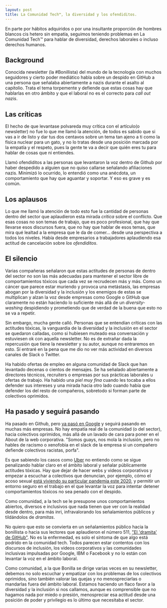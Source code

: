 ```yaml
---
layout: post
title: La Comunidad Tech™, la diversidad y los ofendiditos.
---
```


En parte por hábitos adquiridos o por una insultante proporción de hombres blancos cis hetero sin empatía, seguimos teniendo problemas en La Comunidad Tech™ para hablar de diversidad, derechos laborales o incluso derechos humanos.

## Background

Conocida newsletter (la #Bonillista) del mundo de la tecnología con muchos seguidores y cierto poder mediático habla sobre un despido en GitHub a una persona que señalaba abiertamente a nazis durante el asalto al capitolio. Trata el tema torpemente y defiende que estas cosas hay que hablarlas en otro ámbito y que el laboral no es el correcto para *call out nazis*.

## Las críticas

El hecho de que levantase polvareda muy crítica con el artículo(o newsletter) no fue lo que me llamó la atención, de todos es sabido que si vas a ir de listo y dar tus dos centavos sobre un tema tan ajeno a ti como la física nuclear para un gato, y no lo tratas desde una posición marcada por la empatía y el respeto, pues la gente te va a decir que quién eres tu para hablar de cosas que ni entiendes. 

Llamó ofendiditos a las personas que levantaron la voz dentro de Github por haber despedido a alguien que no quiso callarse señalando afiliaciones nazis. Minimizó lo ocurrido, lo entendió como una anécdota, un comportamiento que hay que aguantar y soportar. Y eso es grave y es común.

## Los aplausos

Lo que me llamó la atención de todo esto fue la cantidad de personas dentro del sector que aplaudieron esta mirada *crítica* sobre el conflicto. Que esas cosas no son temas de trabajo, que es poco profesional, que hay que llevarse esos discursos fuera, que no hay que hablar de esos temas, que mira qué lealtad a la empresa que le da de comer... desde una perspectiva a todos los niveles. Había desde empresarios a trabajadores aplaudiendo esa actitud de cancelación sobre *los ofendiditos*.

## El silencio

Varias compañeras señalaron que estas actitudes de personas de dentro del sector no son las más adecuadas para mantener el sector libre de comportamientos tóxicos que cada vez se recrudecen más y más. Como un cáncer que parece estar muriendo y provoca una metástasis, las empresas abogan por la diversidad y la inclusión y los enemigos de estas se multiplican y alzan la voz desde empresas como Google o GitHub que claramente no están haciendo lo suficiente más allá de un *diversity-washing* despidiendo y prometiendo que de verdad de la buena que esto no se va a repetir.

Sin embargo, mucha gente calló. Personas que se entendían críticas con las actitudes tóxicas, la vanguardia de la diversidad y la inclusión en el sector se quedaron calladas, como si hubiesen muteado esa conversación y estuviesen ok con aquella newsletter. No es de extrañar dada la repercusión que tiene la newsletter y su autor,  aunque no entraremos en esto. Sí entraré en la pena que me dio no ver más actividad en diversos canales de Slack o Twitter. 

Ha habido ofertas de empleo en alguna comunidad de Slack que han levantado decenas o cientos de mensajes. Se ha señalado abiertamente a directores técnicos, recruiters o empresas por sus prácticas laborales u ofertas de trabajo. Ha habido una *piel muy fina* cuando les tocaba a ellos defender sus intereses y una mirada hacia otro lado cuando había que defender los del resto de compañeros, sobretodo si forman parte de colectivos oprimidos.

## Ha pasado y seguirá pasando

Ha pasado en Github, pero [ya pasó en Google](https://en.wikipedia.org/wiki/Google%27s_Ideological_Echo_Chamber) y seguirá pasando en muchas más empresas. No hay empatía real de la comunidad (o del sector), hacia colectivos oprimidos, más allá de un lavado de cara para poner en el About de la web corporativa. "Somos guays, nos mola la inclusión, pero no hables de racismo o xenofobia en el slack de la empresa si un compañero defiende colectivos racistas, porfa". 

Es que sabiendo los casos como [Uber](https://time.com/5784464/susan-fowler-book-uber-sexual-harassment/) no entiendo como se sigue penalizando hablar claro en el ámbito laboral y señalar públicamente actitudes tóxicas. Hay que dejar de hacer webs y videos corporativos y empezar a escuchar a colectivos que denuncian, por ejemplo, cómo el acoso sexual [está viviendo su particular pandemia este 2020](https://womenwhotech.com/data-and-resources/state-women-tech-and-startups), y permitir un entorno seguro en el trabajo en el que levantar la voz para intentar detener comportamientos tóxicos no sea penado con el despido. 

Como comunidad, a la tech se le presupone unos comportamientos abiertos, diversos e inclusivos que nada tienen que ver con la realidad desde dentro, para más inri, infravalorando los señalamientos públicos y tildándolos de *dramitas*. 

No quiero que esto se convierta en un señalamientos público hacia la bonillista o hacia sus lectores que aplaudieron el número 511, ["El 'dramita' de GitHub"](https://mailchi.mp/bonillaware/dramita-github). No es la enfermedad, es solo el síntoma de que algo está podrido en la comunidad tech. Todos parecen estar contentos con los discursos de inclusión, los videos corporativos y las comunidades inclusivas impulsadas por Google, IBM o Facebook y no lo están con levantar la voz en el ámbito laboral.

Como comunidad, a la que Bonilla se dirige varias veces en su newsletter, debemos no solo escuchar y empatizar con los problemas de los colectivos oprimidos, sino también valorar las quejas y no menospreciarlas o mandarlas fuera del ámbito laboral. Estamos haciendo un flaco favor a la diversidad y la inclusión si nos callamos, aunque es comprensible que no hagamos nada por miedo o presión, menospreciar esa actitud desde una posición de poder y privilegio es lo último que necesitaba el sector.